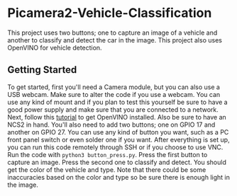 # Picamera2-Vehicle-Classification
This project uses two buttons; one to capture an image of a vehicle and another to classify and detect the car in the image. This project also uses OpenVINO for vehicle detection.

## Getting Started

To get started, first you'll need a Camera module, but you can also use a USB webcam. Make sure to alter the code if you use a webcam. You can use any kind of mount and if you plan to test this yourself be sure to have a good power supply and make sure that you are connected to a network. Next, follow this [tutorial](https://gist.github.com/sentairanger/caf11a2432ceebd715c6b33c224f4960) to get OpenVINO installed. Also be sure to have an NCS2 in hand. You'll also need to add two buttons; one on GPIO 17 and another on GPIO 27. You can use any kind of button you want, such as a PC front panel switch or even solder one if you want. After everything is set up, you can run this code remotely through SSH or if you choose to use VNC. Run the code with `python3 button_press.py`. Press the first button to capture an image. Press the second one to classify and detect. You should get the color of the vehicle and type. Note that there could be some inaccuracies based on the color and type so be sure there is enough light in the image. 
